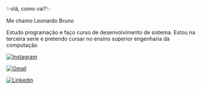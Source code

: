 ✨olá, como vai?✨

Me chamo Leonardo Bruno

Estudo programação e faço curso de desenvolvimento de sistema. Estou na terceira serie e pretendo cursar no ensino superior engenharia da computação

[![Instagram](https://img.shields.io/badge/Instagram-E4405F?style=for-the-badge&logo=instagram&logoColor=white)]()

[![Gmail](https://img.shields.io/badge/Gmail-D14836?style=for-the-badge&logo=gmail&logoColor=white)](https://criarmeulink.com.br/u/1715781351)

[![Linkedin](https://img.shields.io/badge/LinkedIn-0077B5?style=for-the-badge&logo=linkedin&logoColor=white)](https://www.linkedin.com/in/leonardo-bruno-fagundes-queiroz-soares-157282302/)
